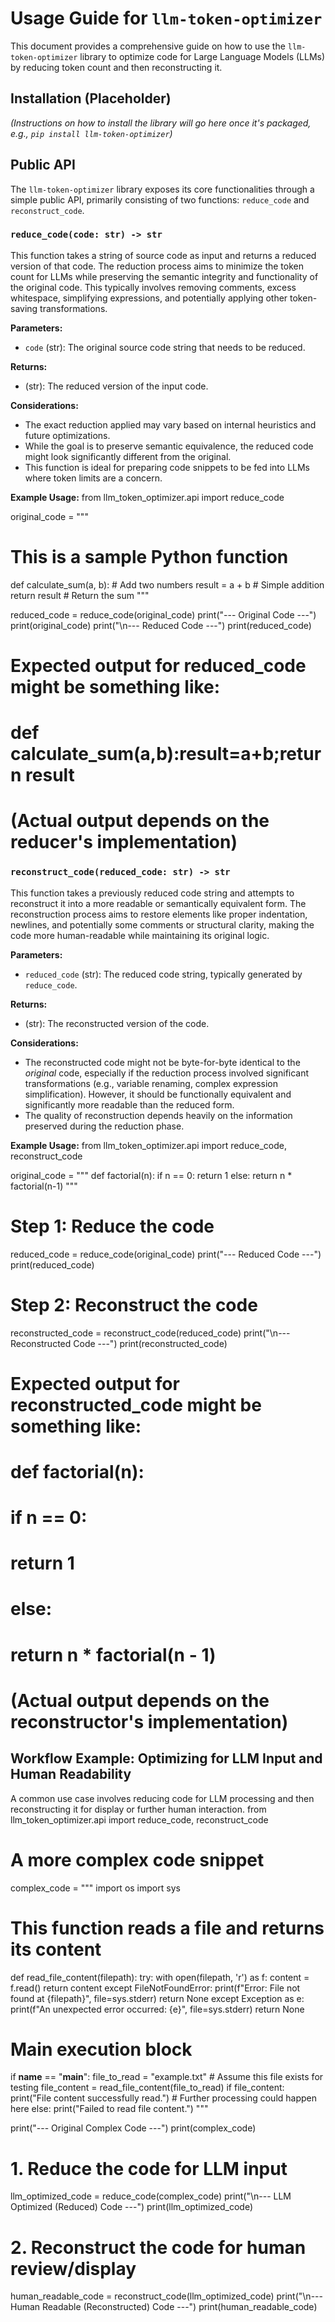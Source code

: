 # Usage Guide for `llm-token-optimizer`

This document provides a comprehensive guide on how to use the `llm-token-optimizer` library to optimize code for Large Language Models (LLMs) by reducing token count and then reconstructing it.

## Installation (Placeholder)

*(Instructions on how to install the library will go here once it's packaged, e.g., `pip install llm-token-optimizer`)*

## Public API

The `llm-token-optimizer` library exposes its core functionalities through a simple public API, primarily consisting of two functions: `reduce_code` and `reconstruct_code`.

### `reduce_code(code: str) -> str`

This function takes a string of source code as input and returns a reduced version of that code. The reduction process aims to minimize the token count for LLMs while preserving the semantic integrity and functionality of the original code. This typically involves removing comments, excess whitespace, simplifying expressions, and potentially applying other token-saving transformations.

**Parameters:**

*   `code` (str): The original source code string that needs to be reduced.

**Returns:**

*   (str): The reduced version of the input code.

**Considerations:**

*   The exact reduction applied may vary based on internal heuristics and future optimizations.
*   While the goal is to preserve semantic equivalence, the reduced code might look significantly different from the original.
*   This function is ideal for preparing code snippets to be fed into LLMs where token limits are a concern.

**Example Usage:**
from llm_token_optimizer.api import reduce_code

original_code = """
# This is a sample Python function
def calculate_sum(a, b):
    # Add two numbers
    result = a + b # Simple addition
    return result # Return the sum
"""

reduced_code = reduce_code(original_code)
print("--- Original Code ---")
print(original_code)
print("\n--- Reduced Code ---")
print(reduced_code)

# Expected output for reduced_code might be something like:
# def calculate_sum(a,b):result=a+b;return result
# (Actual output depends on the reducer's implementation)
### `reconstruct_code(reduced_code: str) -> str`

This function takes a previously reduced code string and attempts to reconstruct it into a more readable or semantically equivalent form. The reconstruction process aims to restore elements like proper indentation, newlines, and potentially some comments or structural clarity, making the code more human-readable while maintaining its original logic.

**Parameters:**

*   `reduced_code` (str): The reduced code string, typically generated by `reduce_code`.

**Returns:**

*   (str): The reconstructed version of the code.

**Considerations:**

*   The reconstructed code might not be byte-for-byte identical to the *original* code, especially if the reduction process involved significant transformations (e.g., variable renaming, complex expression simplification). However, it should be functionally equivalent and significantly more readable than the reduced form.
*   The quality of reconstruction depends heavily on the information preserved during the reduction phase.

**Example Usage:**
from llm_token_optimizer.api import reduce_code, reconstruct_code

original_code = """
def factorial(n):
    if n == 0:
        return 1
    else:
        return n * factorial(n-1)
"""

# Step 1: Reduce the code
reduced_code = reduce_code(original_code)
print("--- Reduced Code ---")
print(reduced_code)

# Step 2: Reconstruct the code
reconstructed_code = reconstruct_code(reduced_code)
print("\n--- Reconstructed Code ---")
print(reconstructed_code)

# Expected output for reconstructed_code might be something like:
# def factorial(n):
#     if n == 0:
#         return 1
#     else:
#         return n * factorial(n - 1)
# (Actual output depends on the reconstructor's implementation)
## Workflow Example: Optimizing for LLM Input and Human Readability

A common use case involves reducing code for LLM processing and then reconstructing it for display or further human interaction.
from llm_token_optimizer.api import reduce_code, reconstruct_code

# A more complex code snippet
complex_code = """
import os
import sys

# This function reads a file and returns its content
def read_file_content(filepath):
    try:
        with open(filepath, 'r') as f:
            content = f.read()
        return content
    except FileNotFoundError:
        print(f"Error: File not found at {filepath}", file=sys.stderr)
        return None
    except Exception as e:
        print(f"An unexpected error occurred: {e}", file=sys.stderr)
        return None

# Main execution block
if __name__ == "__main__":
    file_to_read = "example.txt" # Assume this file exists for testing
    file_content = read_file_content(file_to_read)
    if file_content:
        print("File content successfully read.")
        # Further processing could happen here
    else:
        print("Failed to read file content.")
"""

print("--- Original Complex Code ---")
print(complex_code)

# 1. Reduce the code for LLM input
llm_optimized_code = reduce_code(complex_code)
print("\n--- LLM Optimized (Reduced) Code ---")
print(llm_optimized_code)

# 2. Reconstruct the code for human review/display
human_readable_code = reconstruct_code(llm_optimized_code)
print("\n--- Human Readable (Reconstructed) Code ---")
print(human_readable_code)